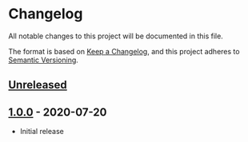 # Changelog
All notable changes to this project will be documented in this file.

The format is based on [Keep a Changelog](https://keepachangelog.com/en/1.0.0/),
and this project adheres to [Semantic Versioning](https://semver.org/spec/v2.0.0.html).

## [Unreleased]

## [1.0.0] - 2020-07-20

- Initial release

[Unreleased]: https://github.com/wicwaha/simple-http-server/compare/v1.0.0...HEAD
[1.0.0]: https://github.com/wicwaha/simple-http-server/releases/tag/v1.0.0
